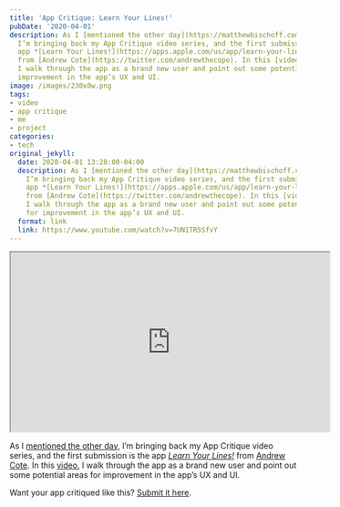```yaml
---
title: 'App Critique: Learn Your Lines!'
pubDate: '2020-04-01'
description: As I [mentioned the other day](https://matthewbischoff.com/app-critique/),
  I’m bringing back my App Critique video series, and the first submission is the
  app *[Learn Your Lines!](https://apps.apple.com/us/app/learn-your-lines/id1433138502)*
  from [Andrew Cote](https://twitter.com/andrewthecope). In this [video](https://www.youtube.com/watch?v=7UN1TR5SfvY),
  I walk through the app as a brand new user and point out some potential areas for
  improvement in the app’s UX and UI.
image: /images/230x0w.png
tags:
- video
- app critique
- me
- project
categories:
- tech
original_jekyll:
  date: 2020-04-01 13:28:00-04:00
  description: As I [mentioned the other day](https://matthewbischoff.com/app-critique/),
    I’m bringing back my App Critique video series, and the first submission is the
    app *[Learn Your Lines!](https://apps.apple.com/us/app/learn-your-lines/id1433138502)*
    from [Andrew Cote](https://twitter.com/andrewthecope). In this [video](https://www.youtube.com/watch?v=7UN1TR5SfvY),
    I walk through the app as a brand new user and point out some potential areas
    for improvement in the app’s UX and UI.
  format: link
  link: https://www.youtube.com/watch?v=7UN1TR5SfvY
---
```


<div class='video-wrapper'><iframe loading="lazy" title="App Critique: Learn Your Lines!" width="560" height="315" src="https://www.youtube.com/embed/7UN1TR5SfvY" allow="accelerometer; autoplay; encrypted-media; gyroscope; picture-in-picture" allowfullscreen></iframe></div>

As I [mentioned the other day](https://matthewbischoff.com/app-critique/), I’m bringing back my App Critique video series, and the first submission is the app *[Learn Your Lines!](https://apps.apple.com/us/app/learn-your-lines/id1433138502)* from [Andrew Cote](https://twitter.com/andrewthecope). In this [video](https://www.youtube.com/watch?v=7UN1TR5SfvY), I walk through the app as a brand new user and point out some potential areas for improvement in the app’s UX and UI.

Want your app critiqued like this? [Submit it here](https://bit.ly/appcritique).
